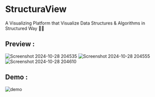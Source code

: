 # StructuraView
A Visualizing Platform that Visualize Data Structures &amp; Algorithms in Structured Way 👨‍💻

## Preview : 
![Screenshot 2024-10-28 204535](https://github.com/user-attachments/assets/45679a5d-aca8-46f4-9173-af61c59d444d)
![Screenshot 2024-10-28 204555](https://github.com/user-attachments/assets/b7adb9c4-ff1d-42ee-bd9e-cb65e0f9793f)
![Screenshot 2024-10-28 204610](https://github.com/user-attachments/assets/de1f09a4-c6a2-42f0-9e62-58cecd690b58)

## Demo : 
![demo](https://github.com/user-attachments/assets/aca6c8f5-0232-4d0c-bff8-cf85ce95be6b)
